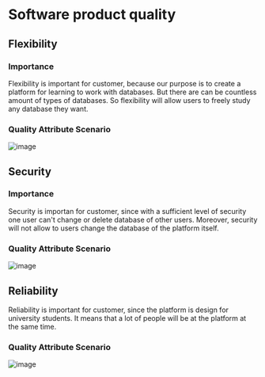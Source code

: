 # Software product quality

## Flexibility
### Importance
Flexibility is important for customer, because our purpose is to create a platform for learning to work with databases. But there are can be countless amount of types of databases. So flexibility will allow users to freely study any database they want.
### Quality Attribute Scenario
![image](https://github.com/user-attachments/assets/4e6fb28b-664d-42f4-8436-a9b559d139f8)

## Security
### Importance
Security is importan for customer, since with a sufficient level of security one user can't change or delete database of other users. Moreover, security will not allow to users change the database of the platform itself.
### Quality Attribute Scenario
![image](https://github.com/user-attachments/assets/a12d16f2-399a-4452-9ada-311f1e8f3fc3)

## Reliability
Reliability is important for customer, since the platform is design for university students. It means that a lot of people will be at the platform at the same time.
### Quality Attribute Scenario
![image](https://github.com/user-attachments/assets/75a18cf7-1110-4a1a-970f-6ec0ec3a643a)
